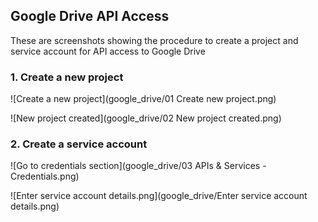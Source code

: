 ## Google Drive API Access

These are screenshots showing the procedure to create a project and service account
for API access to Google Drive

### 1. Create a new project

![Create a new project](google_drive/01 Create new project.png)

![New project created](google_drive/02 New project created.png)

### 2. Create a service account

![Go to credentials section](google_drive/03 APIs & Services - Credentials.png)

![Enter service account details.png](google_drive/Enter service account details.png)
